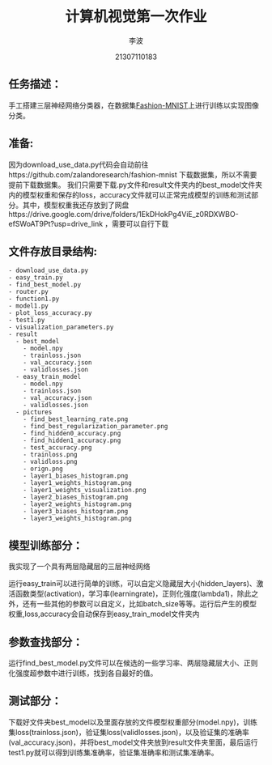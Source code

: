 <div align="center">

# 计算机视觉第一次作业

李波

21307110183



</div>

## 任务描述：

手工搭建三层神经网络分类器，在数据集[Fashion-MNIST](https://github.com/zalandoresearch/fashion-mnist)上进行训练以实现图像分类。

## 准备:

因为download_use_data.py代码会自动前往https://github.com/zalandoresearch/fashion-mnist
下载数据集，所以不需要提前下载数据集。
我们只需要下载.py文件和result文件夹内的best_model文件夹内的模型权重和保存的loss，accuracy文件就可以正常完成模型的训练和测试部分。其中，模型权重我还存放到了网盘https://drive.google.com/drive/folders/1EkDHokPg4ViE_z0RDXWBO-efSWoAT9Pt?usp=drive_link
，需要可以自行下载

## 文件存放目录结构:

```plaintext
- download_use_data.py
- easy_train.py
- find_best_model.py
- router.py
- function1.py
- model1.py
- plot_loss_accuracy.py
- test1.py
- visualization_parameters.py
- result
  - best_model
    - model.npy
    - trainloss.json
    - val_accuracy.json
    - validlosses.json
  - easy_train_model
    - model.npy
    - trainloss.json
    - val_accuracy.json
    - validlosses.json
  - pictures
    - find_best_learning_rate.png
    - find_best_regularization_parameter.png
    - find_hidden0_accuracy.png
    - find_hidden1_accuracy.png
    - test_accuracy.png
    - trainloss.png
    - validloss.png
    - orign.png
    - layer1_biases_histogram.png
    - layer1_weights_histogram.png
    - layer1_weights_visualization.png
    - layer2_biases_histogram.png
    - layer2_weights_histogram.png
    - layer3_biases_histogram.png
    - layer3_weights_histogram.png
```

## 模型训练部分：
我实现了一个具有两层隐藏层的三层神经网络

运行easy_train可以进行简单的训练，可以自定义隐藏层大小(hidden_layers)、激活函数类型(activation)，学习率(learningrate)，正则化强度(lambda1)，除此之外，还有一些其他的参数可以自定义，比如batch_size等等。运行后产生的模型权重,loss,accuracy会自动保存到easy_train_model文件夹内

## 参数查找部分：

运行find_best_model.py文件可以在候选的一些学习率、两层隐藏层大小、正则化强度超参数中进行训练，找到各自最好的值。

## 测试部分：

下载好文件夹best_model以及里面存放的文件模型权重部分(model.npy)，训练集loss(trainloss.json)，验证集loss(validlosses.json)，以及验证集的准确率(val_accuracy.json)，并将best_model文件夹放到result文件夹里面，最后运行test1.py就可以得到训练集准确率，验证集准确率和测试集准确率。

